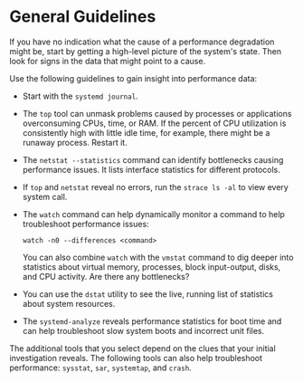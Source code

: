 # General Guidelines

If you have no indication what the cause of a performance degradation might be, start by getting a high-level picture of the system's state. Then look for signs in the data that might point to a cause. 

Use the following guidelines to gain insight into performance data:

- Start with the `systemd journal`.

- The `top` tool can unmask problems caused by processes or applications overconsuming CPUs, time, or RAM. If the percent of CPU utilization is consistently high with little idle time, for example, there might be a runaway process. Restart it.

- The `netstat --statistics` command can identify bottlenecks causing performance issues. It lists interface statistics for different protocols.

- If `top` and `netstat` reveal no errors, run the `strace ls -al` to view every system call.

- The `watch` command can help dynamically monitor a command to help troubleshoot performance issues:

    `watch -n0 --differences <command>`
    
    You can also combine `watch` with the `vmstat` command to dig deeper into statistics about virtual memory, processes, block input-output, disks, and CPU activity. Are there any bottlenecks?

- You can use the `dstat` utility to see the live, running list of statistics about system resources.

- The `systemd-analyze` reveals performance statistics for boot time and can help troubleshoot slow system boots and incorrect unit files.

The additional tools that you select depend on the clues that your initial investigation reveals. The following tools can also help troubleshoot performance: `sysstat`, `sar`, `systemtap`, and `crash`. 